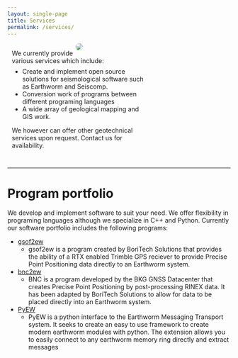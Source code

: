 ```yaml
---
layout: single-page
title: Services
permalink: /services/
---
```

<div style="width=100%; overflow: auto;">
  <div style="width: 40%; float: right; min-width: 350px">
    <img src="/assets/images/20160713_145546.jpg" style="border-radius: 25px;">
  </div>
  <div style="width: 60%; min-width: 60%; margin-right: 60%; padding-left: 10px; padding-right: 10px;">
    <p style="margin-bottom: -0.5em;">
      We currently provide various services which include:
    </p>
    <ul>
      <li> Create and implement open source solutions for seismological software such as Earthworm and Seiscomp. </li>
      <li> Conversion work of programs between different programing languages </li>
      <li> A wide array of geological mapping and GIS work. </li>
    </ul>
    <p style="margin-bottom: 0;"> We however can offer other geotechnical services upon request. Contact us for availability. </p>
  </div>
</div>

<hr style="margin-top: 3em;">

# Program portfolio
We develop and implement software to suit your need. We offer flexibility in programing
languages although we specialize in C++ and Python. Currently our software portfolio 
includes the following programs:

  * [gsof2ew](https://github.com/Boritech-Solutions/GSOF2EW)
    * gsof2ew is a program created by BoriTech Solutions that provides the ability of a 
    RTX enabled Trimble GPS reciever to provide Precise Point Positioning data directly to an Earthworm system.
  * [bnc2ew](https://github.com/Boritech-Solutions/BNC2EW)
    * BNC is a program developed by the BKG GNSS Datacenter that creates 
    Precise Point Positioning by post-processing RINEX data. It has been adapted by BoriTech Solutions 
    to allow for data to be placed directly into an Earthworm system.
  * [PyEW](https://github.com/Boritech-Solutions/PyEW)
    * PyEW is a python interface to the Earthworm Messaging Transport system. 
    It seeks to create an easy to use framework to create modern earthworm modules with python.
    The extension allows you to easily connect to any earthworm memory ring directly and extract messages
